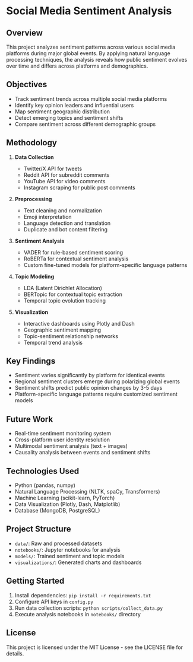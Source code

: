 # Social Media Sentiment Analysis

## Overview
This project analyzes sentiment patterns across various social media platforms during major global events. By applying natural language processing techniques, the analysis reveals how public sentiment evolves over time and differs across platforms and demographics.

## Objectives
- Track sentiment trends across multiple social media platforms
- Identify key opinion leaders and influential users
- Map sentiment geographic distribution
- Detect emerging topics and sentiment shifts
- Compare sentiment across different demographic groups

## Methodology
1. **Data Collection**
   - Twitter/X API for tweets
   - Reddit API for subreddit comments
   - YouTube API for video comments
   - Instagram scraping for public post comments

2. **Preprocessing**
   - Text cleaning and normalization
   - Emoji interpretation
   - Language detection and translation
   - Duplicate and bot content filtering

3. **Sentiment Analysis**
   - VADER for rule-based sentiment scoring
   - RoBERTa for contextual sentiment analysis
   - Custom fine-tuned models for platform-specific language patterns

4. **Topic Modeling**
   - LDA (Latent Dirichlet Allocation)
   - BERTopic for contextual topic extraction
   - Temporal topic evolution tracking

5. **Visualization**
   - Interactive dashboards using Plotly and Dash
   - Geographic sentiment mapping
   - Topic-sentiment relationship networks
   - Temporal trend analysis

## Key Findings
- Sentiment varies significantly by platform for identical events
- Regional sentiment clusters emerge during polarizing global events
- Sentiment shifts predict public opinion changes by 3-5 days
- Platform-specific language patterns require customized sentiment models

## Future Work
- Real-time sentiment monitoring system
- Cross-platform user identity resolution
- Multimodal sentiment analysis (text + images)
- Causality analysis between events and sentiment shifts

## Technologies Used
- Python (pandas, numpy)
- Natural Language Processing (NLTK, spaCy, Transformers)
- Machine Learning (scikit-learn, PyTorch)
- Data Visualization (Plotly, Dash, Matplotlib)
- Database (MongoDB, PostgreSQL)

## Project Structure
- `data/`: Raw and processed datasets
- `notebooks/`: Jupyter notebooks for analysis
- `models/`: Trained sentiment and topic models
- `visualizations/`: Generated charts and dashboards

## Getting Started
1. Install dependencies: `pip install -r requirements.txt`
2. Configure API keys in `config.py`
3. Run data collection scripts: `python scripts/collect_data.py`
4. Execute analysis notebooks in `notebooks/` directory

## License
This project is licensed under the MIT License - see the LICENSE file for details. 